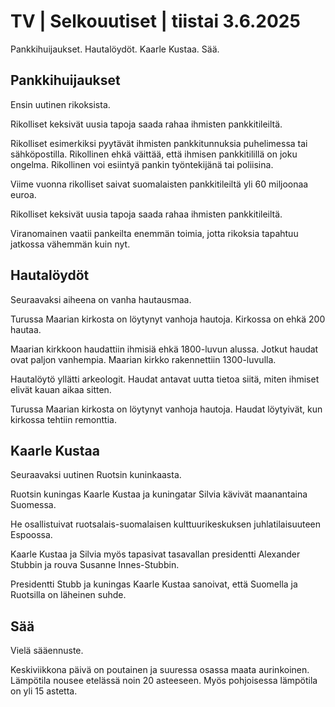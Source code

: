 # TV | Selkouutiset | tiistai 3.6.2025

Pankkihuijaukset. Hautalöydöt. Kaarle Kustaa. Sää.

## Pankkihuijaukset

Ensin uutinen rikoksista.

Rikolliset keksivät uusia tapoja saada rahaa ihmisten pankkitileiltä.

Rikolliset esimerkiksi pyytävät ihmisten pankkitunnuksia puhelimessa tai sähköpostilla. Rikollinen ehkä väittää, että ihmisen pankkitilillä on joku ongelma. Rikollinen voi esiintyä pankin työntekijänä tai poliisina.

Viime vuonna rikolliset saivat suomalaisten pankkitileiltä yli 60 miljoonaa euroa.

Rikolliset keksivät uusia tapoja saada rahaa ihmisten pankkitileiltä.

Viranomainen vaatii pankeilta enemmän toimia, jotta rikoksia tapahtuu jatkossa vähemmän kuin nyt.

## Hautalöydöt

Seuraavaksi aiheena on vanha hautausmaa.

Turussa Maarian kirkosta on löytynyt vanhoja hautoja. Kirkossa on ehkä 200 hautaa.

Maarian kirkkoon haudattiin ihmisiä ehkä 1800-luvun alussa. Jotkut haudat ovat paljon vanhempia. Maarian kirkko rakennettiin 1300-luvulla.

Hautalöytö yllätti arkeologit. Haudat antavat uutta tietoa siitä, miten ihmiset elivät kauan aikaa sitten.

Turussa Maarian kirkosta on löytynyt vanhoja hautoja. Haudat löytyivät, kun kirkossa tehtiin remonttia.

## Kaarle Kustaa

Seuraavaksi uutinen Ruotsin kuninkaasta.

Ruotsin kuningas Kaarle Kustaa ja kuningatar Silvia kävivät maanantaina Suomessa.

He osallistuivat ruotsalais-suomalaisen kulttuurikeskuksen juhlatilaisuuteen Espoossa.

Kaarle Kustaa ja Silvia myös tapasivat tasavallan presidentti Alexander Stubbin ja rouva Susanne Innes-Stubbin.

Presidentti Stubb ja kuningas Kaarle Kustaa sanoivat, että Suomella ja Ruotsilla on läheinen suhde.

## Sää

Vielä sääennuste.

Keskiviikkona päivä on poutainen ja suuressa osassa maata aurinkoinen. Lämpötila nousee etelässä noin 20 asteeseen. Myös pohjoisessa lämpötila on yli 15 astetta.
